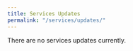 ```yaml
---
title: Services Updates
permalink: "/services/updates/"
---
```


There are no services updates currently.

